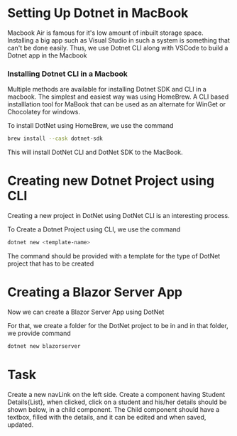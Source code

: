 # Setting Up Dotnet in MacBook

Macbook Air is famous for it's low amount of inbuilt storage space. Installing a big app such as Visual Studio in such a system is something that can't be done easily. Thus, we use Dotnet CLI along with VSCode to build a Dotnet app in the Macbook

### Installing Dotnet CLI in a Macbook

Multiple methods are available for installing Dotnet SDK and CLI in a macbook. The simplest and easiest way was using HomeBrew. A CLI based installlation tool for MaBook that can be used as an alternate for WinGet or Chocolatey for windows.

To install DotNet using HomeBrew, we use the command

```zsh
brew install --cask dotnet-sdk
```

This will install DotNet CLI and DotNet SDK to the MacBook.

# Creating new Dotnet Project using CLI

Creating a new project in DotNet using DotNet CLI is an interesting process.

To Create a Dotnet Project using CLI, we use the command

```zsh
dotnet new <template-name>
```

The command should be provided with a template for the type of DotNet project that has to be created

# Creating a Blazor Server App

Now we can create a Blazor Server App using DotNet

For that, we create a folder for the DotNet project to be in and in that folder, we provide command

```zsh
dotnet new blazorserver
```

# Task

Create a new navLink on the left side. Create a component having Student Details{List}, when clicked, click on a student and his/her details should be shown below, in a child component. The Child component should have a textbox, filled with the details, and it can be edited and when saved, updated.
